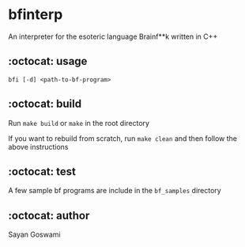 # bfinterp
An interpreter for the esoteric language Brainf**k written in C++

## :octocat: usage

`bfi [-d] <path-to-bf-program>`

## :octocat: build

Run `make build` or `make` in the root directory

If you want to rebuild from scratch, run `make clean` and then follow the above instructions

## :octocat: test

A few sample bf programs are include in the `bf_samples` directory

## :octocat: author
Sayan Goswami